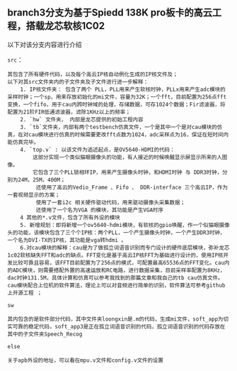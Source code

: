 ## branch3分支为基于Spiedd 138K pro板卡的高云工程，搭载龙芯软核1C02

以下对该分支内容进行介绍

`src`：
    
    其包含了所有硬件代码，以及每个高云IP核自动例化生成的IP核文件及；
    以下对其src文件夹内的子文件夹及子文件进行进一步解释：
        1. IP核文件夹： 包含了两个 PLL，PLL用来产生软核时钟，PLLx用来产生adc模块的采样时钟；一个sp，用来存放初始化的mi文件，容量为32K；一个fft，目前配置为256点fft变换，一个fifo，用于cau内跨时钟域的处理，存储数据，可存1024个数据；Fir滤波器，将配置为21阶FIR低通滤波器，滤除1KHz以上的频率；
        2. `hw` 文件夹， 内部是龙芯提供的初始工程内容 
        3. `tb`文件夹，内部有两个testbench仿真文件，一个是其中一个是对cau模块的仿真，在对cau模块进行仿真的时候需要更改fft点数为1024，adc采样点为16，保证在短时间内能仿真完毕。
        4. `top.v` : 以该文件为追述起点，是OV5640-HDMI的代码：
            这部分实现一个类似猫眼摄像头的功能，有人接近的时候唤醒显示屏显示所来的人图像。
            它包含了三个PLL锁相环IP，用来产生摄像头时钟，和HDMI时钟 与 DDR3时钟，分别为24M，25M，400M；
             还使用了高云的Vedio_Frame 、Fifo 、 DDR-interface 三个高云IP，作为一套视频显示的方案；
             使用了一套i2c 相关硬件驱动代码，用来驱动摄像头采集数据；
             还使用了一个名为VGA 的模块，其功能是产生VGA时序
        4 其他的*.v文件，包含了所有外设的模块
        5. 新增规划：即将新增一个ov5640-hdmi模块，有软核的gpio唤醒，作一个似猫眼摄像头的功能，该模块包含了三个个IP核：两个PLL，一个产生摄像头时钟，一个产生DDR3时钟，一个名为DVI-TX的IP核，其功能是vga转hdmi 。
        6.对cau模块的解释：cau是为了做孤立词语音识别而专门设计的硬件底层模块，弥补龙芯1c02软核缺失FFT和adc的缺点。FFT变化是基于高云IP核FFT为基础进行设计的，使用IP核开发比较可靠且容易，该FFT目前配置为了256点的模式，可配置最高65536点的FFT变化。cau内的ADC模块，则需要搭配外置的高速运放和RC电路，进行数据采集，目前采样率配置为8KHz，dac时钟131.5M，具体计算和仿真可以参考我找到的那篇文章和我自己的tb cau仿真文件。cau模块配合上位机的软件算法，理论上可以对音频进行简单的识别，软件算法可参考github上开源工程 ；
`sw`
    
    其内包含的是软件部分代码，其中文件夹loongxin是.m的代码，生成mi文件，soft_app为切实可靠的稳定代码，soft_app3是正在孤立词语音识别的代码，孤立词语音识别的代码存放在其中的子文件夹Speech_Recog


`else`

    关于apb外设的地址，可以看在mpu.v文件和config.v文件的设置